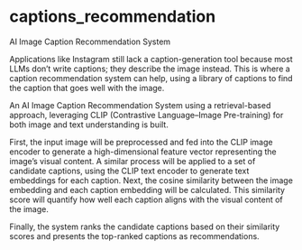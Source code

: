# captions_recommendation
AI Image Caption Recommendation System

Applications like Instagram still lack a caption-generation tool because most LLMs don’t write captions; they describe the image instead. This is where a caption recommendation system can help, using a library of captions to find the caption that goes well with the image. 

An AI Image Caption Recommendation System using a retrieval-based approach, leveraging CLIP (Contrastive Language–Image Pre-training) for both image and text understanding is built.

First, the input image will be preprocessed and fed into the CLIP image encoder to generate a high-dimensional feature vector representing the image’s visual content. A similar process will be applied to a set of candidate captions, using the CLIP text encoder to generate text embeddings for each caption. Next, the cosine similarity between the image embedding and each caption embedding will be calculated. This similarity score will quantify how well each caption aligns with the visual content of the image.

Finally, the system ranks the candidate captions based on their similarity scores and presents the top-ranked captions as recommendations.
